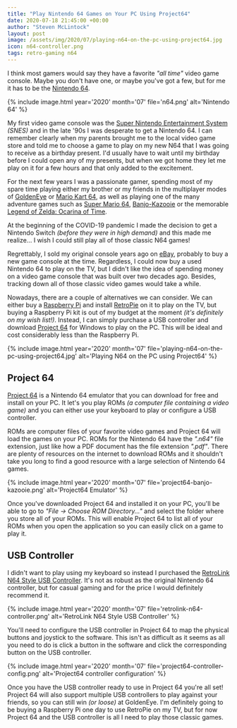 ```yaml
---
title: "Play Nintendo 64 Games on Your PC Using Project64"
date: 2020-07-18 21:45:00 +00:00
author: "Steven McLintock"
layout: post
image: /assets/img/2020/07/playing-n64-on-the-pc-using-project64.jpg
icon: n64-controller.png
tags: retro-gaming n64
---
```


I think most gamers would say they have a favorite *"all time"* video game console. Maybe you don't have one, or maybe you've got a few, but for me it has to be the [Nintendo 64](https://en.wikipedia.org/wiki/Nintendo_64).

{%
    include image.html
    year='2020'
    month='07'
    file='n64.png'
    alt='Nintendo 64'
%}

My first video game console was the [Super Nintendo Entertainment System](https://en.wikipedia.org/wiki/Super_Nintendo_Entertainment_System) *(SNES)* and in the late '90s I was desperate to get a Nintendo 64. I can remember clearly when my parents brought me to the local video game store and told me to choose a game to play on my new N64 that I was going to receive as a birthday present. I'd usually have to wait until my birthday before I could open any of my presents, but when we got home they let me play on it for a few hours and that only added to the excitement.

For the next few years I was a passionate gamer, spending most of my spare time playing either my brother or my friends in the multiplayer modes of [GoldenEye](https://en.wikipedia.org/wiki/GoldenEye) or [Mario Kart 64](https://en.wikipedia.org/wiki/Mario_Kart_64), as well as playing one of the many adventure games such as [Super Mario 64](https://en.wikipedia.org/wiki/Super_Mario_64), [Banjo-Kazooie](https://en.wikipedia.org/wiki/Banjo-Kazooie) or the memorable [Legend of Zelda: Ocarina of Time](https://en.wikipedia.org/wiki/The_Legend_of_Zelda:_Ocarina_of_Time).

At the beginning of the COVID-19 pandemic I made the decision to get a Nintendo Switch *(before they were in high demand)* and this made me realize... I wish I could still play all of those classic N64 games!

Regrettably, I sold my original console years ago on [eBay](https://www.ebay.ca/), probably to buy a new game console at the time. Regardless, I could now buy a used Nintendo 64 to play on the TV, but I didn't like the idea of spending money on a video game console that was built over two decades ago. Besides, tracking down all of those classic video games would take a while.

Nowadays, there are a couple of alternatives we can consider. We can either buy a [Raspberry Pi](https://www.raspberrypi.org/) and install [RetroPie](https://retropie.org.uk/) on it to play on the TV, but buying a Raspberry Pi kit is out of my budget at the moment *(it's definitely on my wish list!)*. Instead, I can simply purchase a USB controller and download [Project 64](https://www.pj64-emu.com/) for Windows to play on the PC. This will be ideal and cost considerably less than the Raspberry Pi.

{%
    include image.html
    year='2020'
    month='07'
    file='playing-n64-on-the-pc-using-project64.jpg'
    alt='Playing N64 on the PC using Project64'
%}

## Project 64

[Project 64](https://www.pj64-emu.com/) is a Nintendo 64 emulator that you can download for free and install on your PC. It let's you play ROMs *(a computer file containing a video game)* and you can either use your keyboard to play or configure a USB controller.

ROMs are computer files of your favorite video games and Project 64 will load the games on your PC. ROMs for the Nintendo 64 have the *".n64"* file extension, just like how a PDF document has the file extension *".pdf"*. There are plenty of resources on the internet to download ROMs and it shouldn't take you long to find a good resource with a large selection of Nintendo 64 games.

{%
    include image.html
    year='2020'
    month='07'
    file='project64-banjo-kazooie.png'
    alt='Project64 Emulator'
%}

Once you've downloaded Project 64 and installed it on your PC, you'll be able to go to *"File -> Choose ROM Directory..."* and select the folder where you store all of your ROMs. This will enable Project 64 to list all of your ROMs when you open the application so you can easily click on a game to play it.

## USB Controller

I didn't want to play using my keyboard so instead I purchased the [RetroLink N64 Style USB Controller](https://www.amazon.ca/dp/B00MYBLBMY/ref=cm_sw_r_cp_apa_i_G82eFb5FMHXQV). It's not as robust as the original Nintendo 64 controller, but for casual gaming and for the price I would definitely recommend it.

{%
    include image.html
    year='2020'
    month='07'
    file='retrolink-n64-controller.png'
    alt='RetroLink N64 Style USB Controller'
%}

You'll need to configure the USB controller in Project 64 to map the physical buttons and joystick to the software. This isn't as difficult as it seems as all you need to do is click a button in the software and click the corresponding button on the USB controller.

{%
    include image.html
    year='2020'
    month='07'
    file='project64-controller-config.png'
    alt='Project64 controller configuration'
%}

Once you have the USB controller ready to use in Project 64 you're all set! Project 64 will also support multiple USB controllers to play against your friends, so you can still win *(or loose)* at GoldenEye. I'm definitely going to be buying a Raspberry Pi one day to use RetroPie on my TV, but for now Project 64 and the USB controller is all I need to play those classic games.